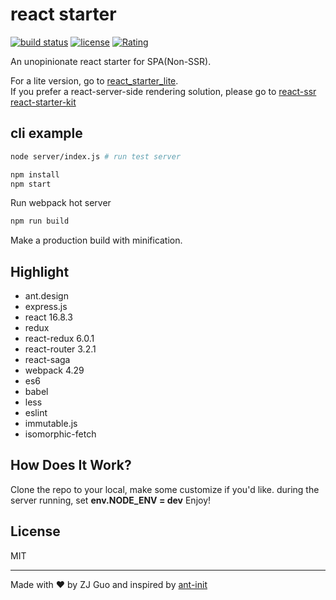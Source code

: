 # react starter

[![build status](http://img.shields.io/travis/reactjs/react-redux/master.svg?style=flat-square)](http://www.javascript.fun) [![license](https://img.shields.io/github/license/mashape/apistatus.svg)](http://www.javascript.fun) [![Rating](https://img.shields.io/amo/stars/dustman.svg)](http://www.javascript.fun)


An unopinionate react starter for SPA(Non-SSR).  
  
For a lite version, go to [react_starter_lite](https://github.com/zj1926/react_starter_lite).  
If you prefer a react-server-side rendering solution, please go to [react-ssr](https://github.com/im6/template-react-ssr) [react-starter-kit](https://github.com/kriasoft/react-starter-kit)

## cli example

```sh
node server/index.js # run test server
```

```sh
npm install
npm start
```

Run webpack hot server

```sh
npm run build
```

Make a production build with minification.

## Highlight

- ant.design
- express.js
- react 16.8.3
- redux
- react-redux 6.0.1
- react-router 3.2.1
- react-saga
- webpack 4.29
- es6
- babel
- less
- eslint
- immutable.js
- isomorphic-fetch


## How Does It Work?

Clone the repo to your local, make some customize if you'd like.
during the server running, set **env.NODE_ENV = dev**
Enjoy!

## License

MIT

---
Made with ♥ by ZJ Guo and inspired by [ant-init](https://github.com/ant-design/antd-init)
